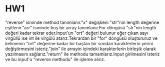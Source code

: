 ﻿# HW1
"reverse" isminde method tanımlanır."x" değişkeni "str"nin length değerine eşitlenir."arr" isminde boş bir array tanımlanır.For döngüsü "str"nin length değeri kadar tekrar eder.Input'un "ort" değeri bulunur eğer çıkan sayı virgüllü ise int ile virgülü atarız.Tekrardan bir "for" döngüsü oluştururuz ve kelimenin "ort" değerine kadar bir baştan bir sondan karakterlerin yerini değiştirmesini isteriz."join" ile arrayin içindeki karakterlerin birleşik olarak yazılmasını sağlarız."return" ile methodu tamamlarız.Input girilmesini isteriz ve bu input'u "reverse methodu" ile işleme alırız.
